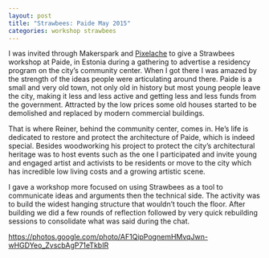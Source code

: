 ```yaml
---
layout: post
title: "Strawbees: Paide May 2015"
categories: workshop strawbees
---
```


I was invited through Makerspark and [Pixelache](https://pixelache.ac/) to give a Strawbees workshop at Paide, in Estonia during a gathering to advertise a residency program on the city’s community center. When I got there I was amazed by the strength of the ideas people were articulating around there. Paide is a small and very old town, not only old in history but most young people leave the city, making it less and less active and getting less and less funds from the government. Attracted by the low prices some old houses started to be demolished and replaced by modern commercial buildings.

That is where Reiner, behind the community center, comes in. He’s life is dedicated to restore and protect the architecture of Paide, which is indeed special. Besides woodworking his project to protect the city’s architectural heritage was to host events such as the one I participated and invite young and engaged artist and activists to be residents or move to the city which has incredible low living costs and a growing artistic scene.

I gave a workshop more focused on using Strawbees as a tool to communicate ideas and arguments then the technical side. The activity was to build the widest hanging structure that wouldn’t touch the floor. After building we did a few rounds of reflection followed by very quick rebuilding sessions to consolidate what was said during the chat.

https://photos.google.com/photo/AF1QipPognemHMvqJwn-wHGDYeo_ZvscbAgP71eTkbIR
